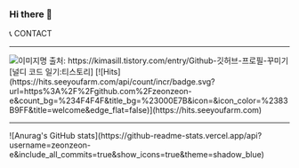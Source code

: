 ### Hi there 👋

<!--
**zeonzeon-e/zeonzeon-e** is a ✨ _special_ ✨ repository because its `README.md` (this file) appears on your GitHub profile.

Here are some ideas to get you started:

- 🔭 I’m currently working on ...
- 🌱 I’m currently learning ...
- 👯 I’m looking to collaborate on ...
- 🤔 I’m looking for help with ...
- 💬 Ask me about ...
- 📫 How to reach me: ...
- 😄 Pronouns: ...
- ⚡ Fun fact: ...
-->
:telephone_receiver: CONTACT
<hr>
<img alt="이미지명" src ="https://img.shields.io/badge/React-000000.svg?&style=for-the-badge&logo=react&logoColor=#61DAFB"/>
출처: https://kimasill.tistory.com/entry/Github-깃허브-프로필-꾸미기 [널디 코드 일기:티스토리]
[![Hits](https://hits.seeyoufarm.com/api/count/incr/badge.svg?url=https%3A%2F%2Fgithub.com%2Fzeonzeon-e&count_bg=%234F4F4F&title_bg=%23000E7B&icon=&icon_color=%2383B9FF&title=welcome&edge_flat=false)](https://hits.seeyoufarm.com)
<hr>
![Anurag's GitHub stats](https://github-readme-stats.vercel.app/api?username=zeonzeon-e&include_all_commits=true&show_icons=true&theme=shadow_blue)
